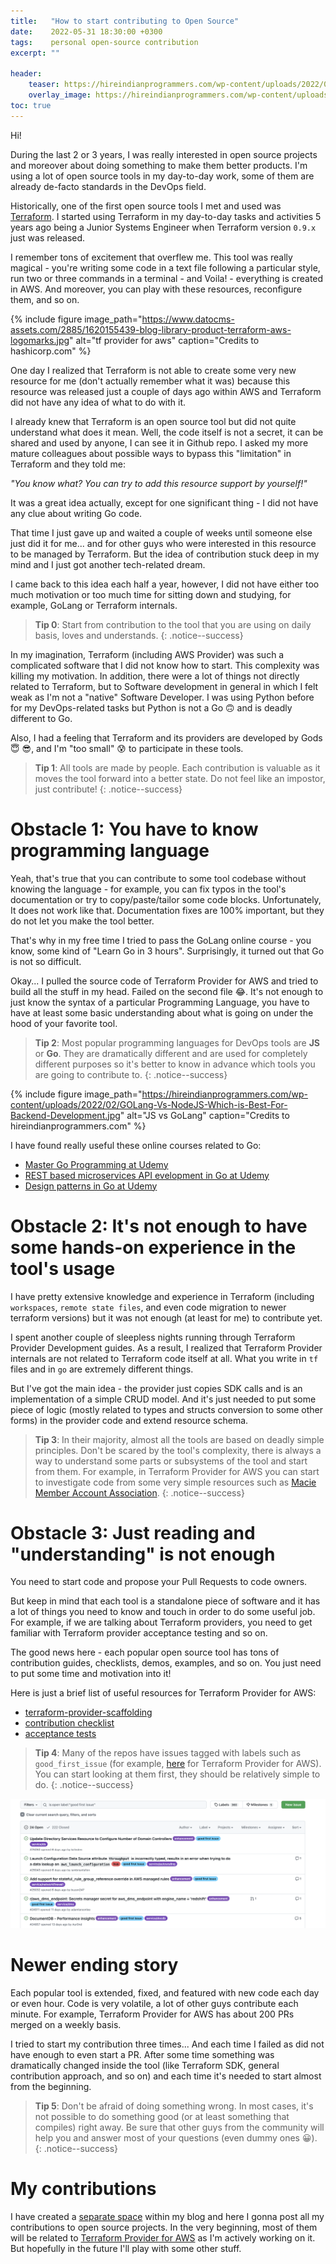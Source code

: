 ```yaml
---
title:   "How to start contributing to Open Source"
date:    2022-05-31 18:30:00 +0300
tags:    personal open-source contribution
excerpt: ""

header:
    teaser: https://hireindianprogrammers.com/wp-content/uploads/2022/02/GOLang-Vs-NodeJS-Which-is-Best-For-Backend-Development.jpg 
    overlay_image: https://hireindianprogrammers.com/wp-content/uploads/2022/02/GOLang-Vs-NodeJS-Which-is-Best-For-Backend-Development.jpg 
toc: true
---
```


Hi!

During the last 2 or 3 years, I was really interested in open source projects and moreover about doing something to make
them better products. I'm using a lot of open source tools in my day-to-day work, some of them are already de-facto 
standards in the DevOps field.

Historically, one of the first open source tools I met and used was [Terraform][tf]. I started using Terraform in my day-to-day
tasks and activities 5 years ago being a Junior Systems Engineer when Terraform version `0.9.x` just was released.

I remember tons of excitement that overflew me. This tool was really magical - you're writing some code in a text file
following a particular style, run two or three commands in a terminal - and Voila! - everything is created in AWS. And
moreover, you can play with these resources, reconfigure them, and so on.

{% include figure image_path="https://www.datocms-assets.com/2885/1620155439-blog-library-product-terraform-aws-logomarks.jpg"
alt="tf provider for aws" caption="Credits to hashicorp.com" %}

One day I realized that Terraform is not able to create some very new resource for me (don't actually remember what it 
was) because this resource was released just a couple of days ago within AWS and Terraform did not have any idea of what 
to do with it.

I already knew that Terraform is an open source tool but did not quite understand what does it mean. Well, the code itself
is not a secret, it can be shared and used by anyone, I can see it in Github repo. I asked my more mature colleagues about 
possible ways to bypass this "limitation" in Terraform and they told me:

*"You know what? You can try to add this resource support by yourself!"*

It was a great idea actually, except for one significant thing - I did not have any clue about writing Go code.

That time I just gave up and waited a couple of weeks until someone else just did it for me... and for other guys who were
interested in this resource to be managed by Terraform. But the idea of contribution stuck deep in my mind and I just got
another tech-related dream.

I came back to this idea each half a year, however, I did not have either too much motivation or too much time for sitting 
down and studying, for example, GoLang or Terraform internals.

> **Tip 0**: Start from contribution to the tool that you are using on daily basis, loves and understands.
{: .notice--success}

In my imagination, Terraform (including AWS Provider) was such a complicated software that I did not know how to start.
This complexity was killing my motivation. In addition, there were a lot of things not directly related to Terraform,
but to Software development in general in which I felt weak as I'm not a "native" Software Developer. I was using Python 
before for my DevOps-related tasks but Python is not a Go 🙃 and is deadly different to Go.

Also, I had a feeling that Terraform and its providers are developed by Gods 😇 😎, and I'm "too small" 😰 to participate 
in these tools.

> **Tip 1**: All tools are made by people. Each contribution is valuable as it moves the tool forward into a better
state. Do not feel like an impostor, just contribute!
{: .notice--success}

# Obstacle 1: You have to know programming language

Yeah, that's true that you can contribute to some tool codebase without knowing the language - for example, you can fix
typos in the tool's documentation or try to copy/paste/tailor some code blocks. Unfortunately, It does not work like that.
Documentation fixes are 100% important, but they do not let you make the tool better.

That's why in my free time I tried to pass the GoLang online course - you know, some kind of "Learn Go in 3 hours".
Surprisingly, it turned out that Go is not so difficult.

Okay... I pulled the source code of Terraform Provider for AWS and tried to build all the stuff in my head. Failed on
the second file 😂. It's not enough to just know the syntax of a particular Programming Language, you have to have at 
least some basic understanding about what is going on under the hood of your favorite tool.

> **Tip 2**: Most popular programming languages for DevOps tools are **JS** or **Go**. They are dramatically different and
are used for completely different purposes so it's better to know in advance which tools you are going to contribute to.
{: .notice--success}

{% include figure image_path="https://hireindianprogrammers.com/wp-content/uploads/2022/02/GOLang-Vs-NodeJS-Which-is-Best-For-Backend-Development.jpg"
alt="JS vs GoLang" caption="Credits to hireindianprogrammers.com" %}


I have found really useful these online courses related to Go:
- [Master Go Programming at Udemy](https://www.udemy.com/course/master-go-programming-complete-golang-bootcamp/)
- [REST based microservices API evelopment in Go at Udemy](https://www.udemy.com/course/rest-based-microservices-api-development-in-go-lang/)
- [Design patterns in Go at Udemy](https://www.udemy.com/course/design-patterns-go/)


# Obstacle 2: It's not enough to have some hands-on experience in the tool's usage

I have pretty extensive knowledge and experience in Terraform (including `workspaces`, `remote state files`, and even code 
migration to newer terraform versions) but it was not enough (at least for me) to contribute yet.

I spent another couple of sleepless nights running through Terraform Provider Development guides. As a result, I realized 
that Terraform Provider internals are not related to Terraform code itself at all. What you write in `tf` files and in
`go` are extremely different things.

But I've got the main idea - the provider just copies SDK calls and is an implementation of a simple CRUD model. And it's
just needed to put some piece of logic (mostly related to types and structs conversion to some other forms) in the provider
code and extend resource schema.

> **Tip 3**: In their majority, almost all the tools are based on deadly simple principles. Don't be scared by the tool's 
complexity, there is always a way to understand some parts or subsystems of the tool and start from them. For example,
in Terraform Provider for AWS you can start to investigate code from some very simple resources such as [Macie Member Account Association][macie].
{: .notice--success}


# Obstacle 3: Just reading and "understanding" is not enough

You need to start code and propose your Pull Requests to code owners.

But keep in mind that each tool is a standalone piece of software and it has a lot of things you need to know and touch in
order to do some useful job. For example, if we are talking about Terraform providers, you need to get familiar with
Terraform provider acceptance testing and so on.

The good news here - each popular open source tool has tons of contribution guides, checklists, demos, examples, and so on.
You just need to put some time and motivation into it!

Here is just a brief list of useful resources for Terraform Provider for AWS:
- [terraform-provider-scaffolding][tf-scaff]
- [contribution checklist][checklist]
- [acceptance tests][acc-test]

> **Tip 4**: Many of the repos have issues tagged with labels such as `good_first_issue` (for example, [here][gfi] for Terraform
Provider for AWS). You can start looking at them first, they should be relatively simple to do.
{: .notice--success}

![good first issue](/assets/images/good-first-issue.png)

# Newer ending story

Each popular tool is extended, fixed, and featured with new code each day or even hour. Code is very volatile, a lot of
other guys contribute each minute. For example, Terraform Provider for AWS has about 200 PRs merged on a weekly basis.

I tried to start my contribution three times... And each time I failed as did not have enough to even start a PR.
After some time something was dramatically changed inside the tool (like Terraform SDK, general contribution approach, 
and so on) and each time it's needed to start almost from the beginning.

> **Tip 5**: Don't be afraid of doing something wrong. In most cases, it's not possible to do something good (or at least 
something that compiles) right away. Be sure that other guys from the community will help you and answer most of your
questions (even dummy ones 😀).
{: .notice--success}

# My contributions

I have created a [separate space][opensource] within my blog and here I gonna post all my contributions to open source
projects. In the very beginning, most of them will be related to [Terraform Provider for AWS][tf-aws] as I'm actively 
working on it. But hopefully in the future I'll play with some other stuff.

[tf]: https://www.terraform.io/
[tf-aws]: https://github.com/hashicorp/terraform-provider-aws
[gfi]: https://github.com/hashicorp/terraform-provider-aws/labels/good%20first%20issue
[macie]: https://github.com/hashicorp/terraform-provider-aws/blob/main/internal/service/macie/member_account_association.go

[tf-scaff]: https://github.com/hashicorp/terraform-provider-scaffolding
[checklist]: https://github.com/hashicorp/terraform-provider-aws/blob/main/docs/contributing/contribution-checklists.md
[acc-test]: https://github.com/hashicorp/terraform-provider-aws/blob/main/docs/contributing/running-and-writing-acceptance-tests.md

[opensource]: /prs/
